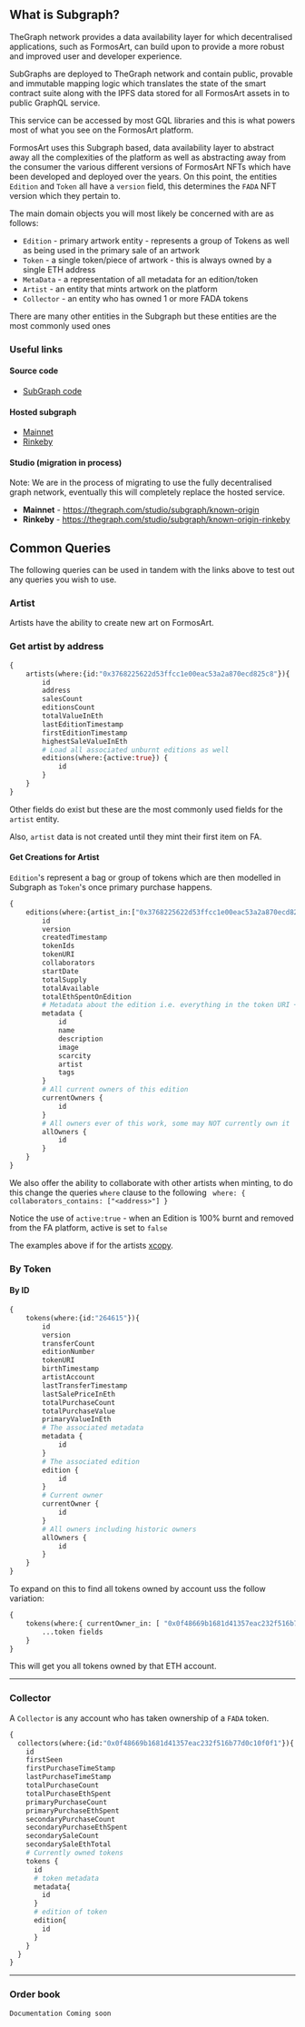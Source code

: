 ## What is Subgraph?

TheGraph network provides a data availability layer for which decentralised applications, such as FormosArt, can
build upon to provide a more robust and improved user and developer experience.

SubGraphs are deployed to TheGraph network and contain public, provable and immutable mapping logic which translates
the state of the smart contract suite along with the IPFS data stored for all FormosArt assets in to public GraphQL
service.

This service can be accessed by most GQL libraries and this is what powers most of what you see on the FormosArt
platform.

FormosArt uses this Subgraph based, data availability layer to abstract away all the complexities of the platform as
well as abstracting away from the consumer the various different versions of FormosArt NFTs which have been developed
and deployed over the years. On this point, the entities `Edition` and `Token` all have a `version` field, this
determines the `FADA` NFT version which they pertain to.

The main domain objects you will most likely be concerned with are as follows:

* `Edition` - primary artwork entity - represents a group of Tokens as well as being used in the primary sale of an
  artwork
* `Token` - a single token/piece of artwork - this is always owned by a single ETH address
* `MetaData` - a representation of all metadata for an edition/token
* `Artist` - an entity that mints artwork on the platform
* `Collector` - an entity who has owned 1 or more FADA tokens

There are many other entities in the Subgraph but these entities are the most commonly used ones

### Useful links

#### Source code

* [SubGraph code](https://github.com/FormosArt/known-origin-subgraph)


#### Hosted subgraph

* [Mainnet](https://thegraph.com/legacy-explorer/subgraph/FormosArt/known-origin)
* [Rinkeby](https://thegraph.com/legacy-explorer/subgraph/FormosArt/FormosArtrinkeby)

#### Studio (migration in process)

Note: We are in the process of migrating to use the fully decentralised graph network, 
eventually this will completely replace the hosted service.

* **Mainnet** - https://thegraph.com/studio/subgraph/known-origin
* **Rinkeby** - https://thegraph.com/studio/subgraph/known-origin-rinkeby

## Common Queries

The following queries can be used in tandem with the links above to test out any queries you wish to use.

### Artist

Artists have the ability to create new art on FormosArt.

### Get artist by address

```graphql
{
    artists(where:{id:"0x3768225622d53ffcc1e00eac53a2a870ecd825c8"}){
        id
        address
        salesCount
        editionsCount
        totalValueInEth
        lastEditionTimestamp
        firstEditionTimestamp
        highestSaleValueInEth
        # Load all associated unburnt editions as well  
        editions(where:{active:true}) {
            id
        }
    }
}
```

Other fields do exist but these are the most commonly used fields for the `artist` entity.

Also, `artist` data is not created until they mint their first item on FA.

#### Get Creations for Artist

`Edition`'s represent a bag or group of tokens which are then modelled in Subgraph as `Token`'s once primary purchase
happens.

```graphql
{
    editions(where:{artist_in:["0x3768225622d53ffcc1e00eac53a2a870ecd825c8"], active:true}) {
        id
        version
        createdTimestamp
        tokenIds
        tokenURI
        collaborators
        startDate
        totalSupply
        totalAvailable
        totalEthSpentOnEdition
        # Metadata about the edition i.e. everything in the token URI + more
        metadata {
            id
            name
            description
            image
            scarcity
            artist
            tags
        }
        # All current owners of this edition
        currentOwners {
            id
        }
        # All owners ever of this work, some may NOT currently own it
        allOwners {
            id
        }
    }
}
```

We also offer the ability to collaborate with other artists when minting, to do this change the queries `where` clause
to the following ` where: { collaborators_contains: ["<address>"] }`

Notice the use of `active:true` - when an Edition is 100% burnt and removed from the FA platform, active is set
to `false`

The examples above if for the artists [xcopy](https://FormosArt.io/xcopy).

### By Token

#### By ID

```graphql
{
    tokens(where:{id:"264615"}){
        id
        version
        transferCount
        editionNumber
        tokenURI
        birthTimestamp
        artistAccount
        lastTransferTimestamp
        lastSalePriceInEth
        totalPurchaseCount
        totalPurchaseValue
        primaryValueInEth
        # The associated metadata
        metadata {
            id
        }
        # The associated edition
        edition {
            id
        }
        # Current owner
        currentOwner {
            id
        }
        # All owners including historic owners
        allOwners {
            id
        }
    }
}
```

To expand on this to find all tokens owned by account uss the follow variation:

```graphql
{
    tokens(where:{ currentOwner_in: [ "0x0f48669b1681d41357eac232f516b77d0c10f0f1" ] }){
        ...token fields
    }
}
```

This will get you all tokens owned by that ETH account.

--------

### Collector

A `Collector` is any account who has taken ownership of a `FADA` token.

```graphql
{
  collectors(where:{id:"0x0f48669b1681d41357eac232f516b77d0c10f0f1"}){
    id
    firstSeen
    firstPurchaseTimeStamp
    lastPurchaseTimeStamp
    totalPurchaseCount
    totalPurchaseEthSpent
    primaryPurchaseCount
    primaryPurchaseEthSpent
    secondaryPurchaseCount
    secondaryPurchaseEthSpent
    secondarySaleCount
    secondarySaleEthTotal
    # Currently owned tokens
    tokens {
      id
      # token metadata
      metadata{
        id
      }
      # edition of token
      edition{
        id
      }
    }
  }
}
```

--------

### Order book

`Documentation Coming soon`
